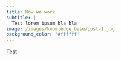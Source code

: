 ```yaml
---
title: How we work
subtitle: |
  Test lorem ipsum bla bla
image: /images/knowledge_base/post-1.jpg
background_color: '#ffffff'
---
```


Test
